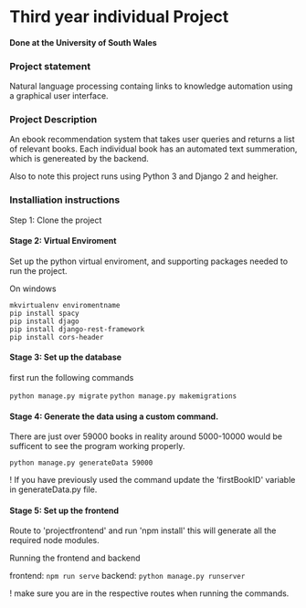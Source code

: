 # Third year individual Project
#### Done at the University of South Wales

### Project statement

Natural language processing containg links to knowledge automation using
a graphical user interface.

### Project Description

An ebook recommendation system that takes user queries and returns a
list of relevant books. Each individual book has an automated text
summeration, which is genereated by the backend.

Also to note this project runs using Python 3 and Django 2 and heigher.

### Installiation instructions

Step 1: Clone the project


#### Stage 2: Virtual Enviroment

Set up the python virtual enviroment, and supporting packages needed
to run the project.

On windows
```
mkvirtualenv enviromentname
pip install spacy
pip install djago
pip install django-rest-framework
pip install cors-header
```

#### Stage 3: Set up the database

first run the following commands

```python manage.py migrate```
```python manage.py makemigrations```

#### Stage 4: Generate the data using a custom command. 

There are just over 59000 books in reality around 5000-10000 would be sufficent to see the program working properly.

```python manage.py generateData 59000```

! If you have previously used the command update the 'firstBookID' variable in generateData.py file.

#### Stage 5: Set up the frontend

Route to 'projectfrontend' and run 'npm install' this will generate all
the required node modules.

Running the frontend and backend

frontend: ```npm run serve```
backend: ```python manage.py runserver```

! make sure you are in the respective routes when running the commands. 



